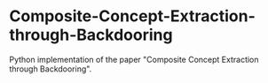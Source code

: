 # Composite-Concept-Extraction-through-Backdooring
Python implementation of the paper "Composite Concept Extraction through Backdooring". 


